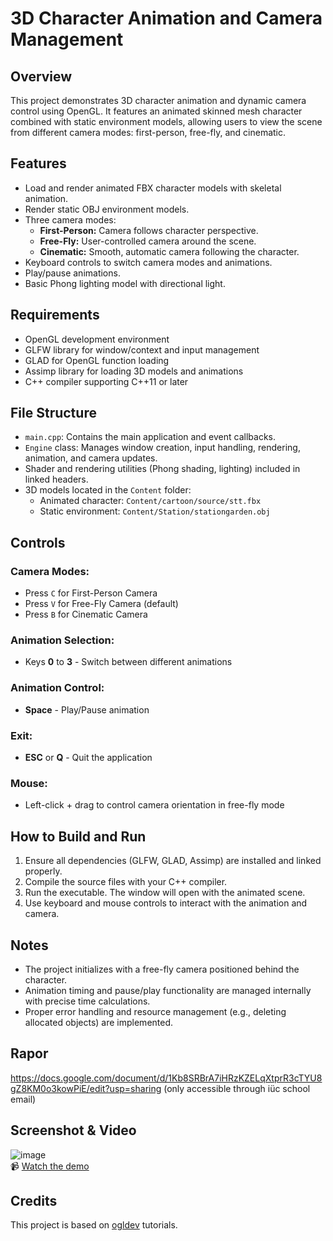 # 3D Character Animation and Camera Management

## Overview
This project demonstrates 3D character animation and dynamic camera control using OpenGL. It features an animated skinned mesh character combined with static environment models, allowing users to view the scene from different camera modes: first-person, free-fly, and cinematic.

## Features
- Load and render animated FBX character models with skeletal animation.
- Render static OBJ environment models.
- Three camera modes:
  - **First-Person:** Camera follows character perspective.
  - **Free-Fly:** User-controlled camera around the scene.
  - **Cinematic:** Smooth, automatic camera following the character.
- Keyboard controls to switch camera modes and animations.
- Play/pause animations.
- Basic Phong lighting model with directional light.

## Requirements
- OpenGL development environment
- GLFW library for window/context and input management
- GLAD for OpenGL function loading
- Assimp library for loading 3D models and animations
- C++ compiler supporting C++11 or later

## File Structure
- `main.cpp`: Contains the main application and event callbacks.
- `Engine` class: Manages window creation, input handling, rendering, animation, and camera updates.
- Shader and rendering utilities (Phong shading, lighting) included in linked headers.
- 3D models located in the `Content` folder:
  - Animated character: `Content/cartoon/source/stt.fbx`
  - Static environment: `Content/Station/stationgarden.obj`

## Controls
### Camera Modes:
- Press `C` for First-Person Camera  
- Press `V` for Free-Fly Camera (default)  
- Press `B` for Cinematic Camera  

### Animation Selection:
- Keys **0** to **3** - Switch between different animations

### Animation Control:
- **Space** - Play/Pause animation

### Exit:
- **ESC** or **Q** - Quit the application

### Mouse:
- Left-click + drag to control camera orientation in free-fly mode

## How to Build and Run
1. Ensure all dependencies (GLFW, GLAD, Assimp) are installed and linked properly.
2. Compile the source files with your C++ compiler.
3. Run the executable. The window will open with the animated scene.
4. Use keyboard and mouse controls to interact with the animation and camera.

## Notes
- The project initializes with a free-fly camera positioned behind the character.
- Animation timing and pause/play functionality are managed internally with precise time calculations.
- Proper error handling and resource management (e.g., deleting allocated objects) are implemented.

## Rapor
https://docs.google.com/document/d/1Kb8SRBrA7iHRzKZELqXtprR3cTYU8gZ8KM0o3kowPiE/edit?usp=sharing
(only accessible through iüc school email)

## Screenshot & Video
![image](https://github.com/user-attachments/assets/a968056e-11f4-42c8-a83c-d657664e6e23)  
📹 [Watch the demo](https://youtu.be/409cszuZyEI)

## Credits
This project is based on [ogldev](http://ogldev.atspace.co.uk/) tutorials.
